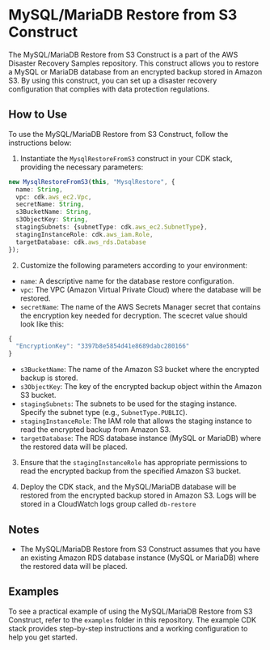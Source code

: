 # MySQL/MariaDB Restore from S3 Construct

The MySQL/MariaDB Restore from S3 Construct is a part of the AWS Disaster Recovery Samples repository. This construct allows you to restore a MySQL or MariaDB database from an encrypted backup stored in Amazon S3. By using this construct, you can set up a disaster recovery configuration that complies with data protection regulations.

## How to Use

To use the MySQL/MariaDB Restore from S3 Construct, follow the instructions below:

1. Instantiate the `MysqlRestoreFromS3` construct in your CDK stack, providing the necessary parameters:

```typescript
new MysqlRestoreFromS3(this, "MysqlRestore", {
  name: String,
  vpc: cdk.aws_ec2.Vpc,
  secretName: String,
  s3BucketName: String,
  s3ObjectKey: String,
  stagingSubnets: {subnetType: cdk.aws_ec2.SubnetType},
  stagingInstanceRole: cdk.aws_iam.Role,
  targetDatabase: cdk.aws_rds.Database
});
```

2. Customize the following parameters according to your environment:

- `name`: A descriptive name for the database restore configuration.
- `vpc`: The VPC (Amazon Virtual Private Cloud) where the database will be restored.
- `secretName`: The name of the AWS Secrets Manager secret that contains the encryption key needed for decryption.
The scecret value should look like this:
```typescript
{
  "EncryptionKey": "3397b8e5854d41e8689dabc280166"
}
```
- `s3BucketName`: The name of the Amazon S3 bucket where the encrypted backup is stored.
- `s3ObjectKey`: The key of the encrypted backup object within the Amazon S3 bucket.
- `stagingSubnets`: The subnets to be used for the staging instance. Specify the subnet type (e.g., `SubnetType.PUBLIC`).
- `stagingInstanceRole`: The IAM role that allows the staging instance to read the encrypted backup from Amazon S3.
- `targetDatabase`: The RDS database instance (MySQL or MariaDB) where the restored data will be placed.

3. Ensure that the `stagingInstanceRole` has appropriate permissions to read the encrypted backup from the specified Amazon S3 bucket.

4. Deploy the CDK stack, and the MySQL/MariaDB database will be restored from the encrypted backup stored in Amazon S3. Logs will be stored in a CloudWatch logs group called `db-restore`

## Notes

- The MySQL/MariaDB Restore from S3 Construct assumes that you have an existing Amazon RDS database instance (MySQL or MariaDB) where the restored data will be placed.

## Examples

To see a practical example of using the MySQL/MariaDB Restore from S3 Construct, refer to the `examples` folder in this repository. The example CDK stack provides step-by-step instructions and a working configuration to help you get started.